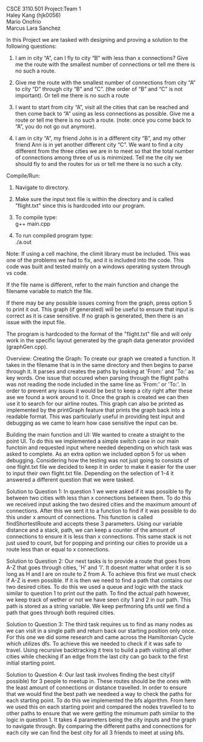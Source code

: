 CSCE 3110.501  Project:Team 1 <br>
Haley Kang (hjk0056)<br>
Mario Onofrio<br>
Marcus Lara Sanchez

In this Project we are tasked with designing and proving a solution to the following questions:
1. I am in city “A”, can I fly to city  “B”  with less than x connections? Give me the 
   route with the smallest number of connections or tell me there is no such a route. 

2. Give me the route with the smallest number of connections from city “A” to city 
   “D” through city “B” and “C”. (the order of  “B” and “C” is not important). Or 
   tell me there is no such a route 

3. I want to start from city “A”, visit all the cities that can be reached and then come 
   back to “A” using as less connections as possible. Give me a route or tell me there 
   is no such a route. (note: once you come back to “A”, you do not go out 
   anymore). 

4. I am in city “A”, my friend John is in a different city “B”, and my other friend 
   Ann is in yet another different city “C”. We want to find a city different from the 
   three cities we are in to meet so that the total number of connections among three 
   of us is minimized. Tell me the city we should fly to and the routes for us or tell 
   me there is no such a city. 


Compile/Run:
1. Navigate to directory.
2. Make sure the input text file is within the directory and is called "flight.txt" since this 
   is hardcoded into our program.
3. To compile type:<br>
   g++ main.cpp

4. To run compiled program type:<br>
   ./a.out

Note:
   If using a cell machine, the climit library must be included. This was one of the problems
   we had to fix, and it is included into the code. This code was built and tested mainly on a
   windows operating system through vs code.
   
   If the file name is different, refer to the main function and change the filename variable 
   to match the file. 
   
   If there may be any possible issues coming from the graph, press option 5 to print it out. 
   This graph (if generated) will be useful to ensure that input is correct as it is case 
   sensitive.
      If no graph is generated, then there is an issue with the input file.
      
   The program is hardcoded to the format of the "flight.txt" file and will only work in the
   specific layout generated by the graph data generator provided (graphGen.cpp).


Overview:
Creating the Graph:
    To create our graph we created a function. It takes in the filename that is in the same 
    directory and then begins to parse through it. It parses and creates the paths by looking at
    'From:' and 'To:' as key words. One issue that occured when parsing through the flight paths
    was not reading the node included in the same line as 'From:' or 'To:'. In order to prevent 
    any issues it would be best to keep a city right after these ase we found a work around to it. 
    Once the graph is created we can then use it to search for our airline routes. This graph can 
    also be printed as implemented by the printGraph feature that prints the graph back into a 
    readable format. This was particularly useful in providing test input and debugging as we came 
    to learn how case sensitive the input can be.

Building the main function and UI:
    We wanted to create a straight to the point UI. To do this we implemented a simple switch case 
    in our main functoin and requested input where needed depending on which task was asked to 
    complete. As an extra option we included option 5 for us when debugging. Considering how the 
    testing was not just going to consists of one flight.txt file we decided to keep it in order 
    to make it easier for the user to input their own flight.txt file. Depending on the selection 
    of 1-4 it answered a different question that we were tasked. 

Solution to Question 1:
    In question 1 we were asked if it was possible to fly between two cities with less than x 
    connections between them. To do this we received input asking the two desired cities and the 
    maximum amount of connections. After this we sent it to a function to find if it was possible 
    to do this under x amount of connections. This function is called findShortestRoute and accepts 
    these 3 parameters. Using our variable distance and a stack, path, we can keep a counter of the 
    amount of connections to ensure it is less than x connections. This same stack is not just used 
    to count, but for popping and printing our cities to provide us a route less than or equal to x 
    connections. 

Solution to Question 2:
    Our next tasks is to provide a route that goes from A-Z that goes through cities, 'H' and 'I'.
    It doesnt matter what order it is so long as H and I are on route to Z from A. To achieve this
    first we must check if A-Z is even possible. If it is then we need to find a path that contains
    our two desired cities. To do this we used a queue and logic with the stack similar to question
    1 to print out the path. To find the actual path however, we keep track of wether or not we have
    seen city 1 and 2 in our path. This path is stored as a string variable. We keep perfmoring bfs
    until we find a path that goes through both required cities.

Solution to Question 3:
    The third task requires us to find as many nodes as we can visit in a single path and return
    back our starting position only once. For this one we did some research and came across the
    Hamiltonian Cycle which utilizes dfs. To achieve this we needed to check if it was safe to travel.
    Using recursive backtracking it treis to build a path visiting all other cities while checking if
    an edge from the last city can go back to the first initial starting point. 

Solution to Question 4:
    Our last task involves finding the best city(if possible) for 3 people to meetup in.
    These routes should be the ones with the least amount of connections or distance travelled.
    In order to ensure that we would find the best path we needeed a way to check the paths for
    each starting point. To do this we implemented the bfs algorithm. From here we used this on
    each starting point and compared the nodes travelled to to other paths to ensure that we were
    getting the minumum path similar to the logic in question 1. It takes 4 parameters being the
    city inputs and the graph to navigate through. By comparing the different paths and connections
    for each city we can find the best city for all 3 friends to meet at using bfs.
